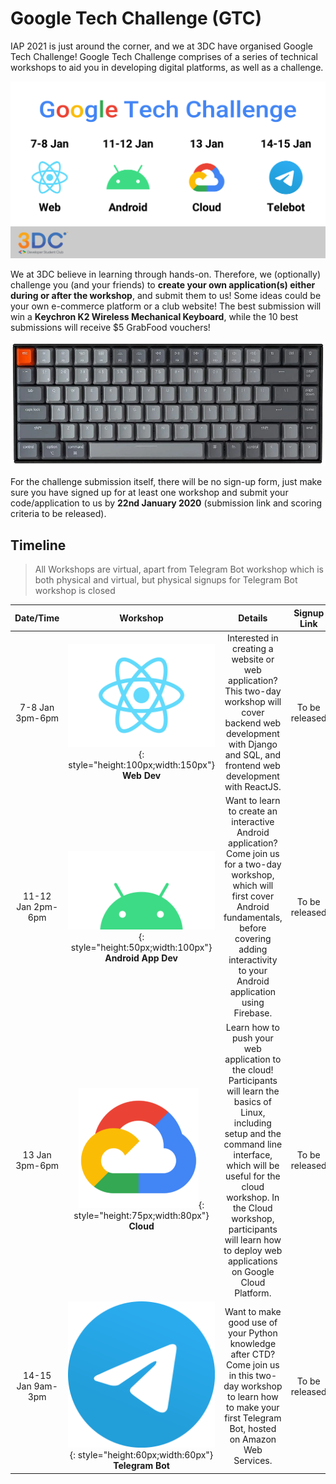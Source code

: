 # Google Tech Challenge (GTC)

IAP 2021 is just around the corner, and we at 3DC have organised Google Tech Challenge! Google Tech Challenge comprises of a series of technical workshops to aid you in developing digital platforms, as well as a challenge.

![](imgs/gtc/gtc_poster.png)

We at 3DC believe in learning through hands-on. Therefore, we (optionally) challenge you (and your friends) to **create your own application(s) either during or after the workshop**, and submit them to us! Some ideas could be your own e-commerce platform or a club website! The best submission will win a **Keychron K2 Wireless Mechanical Keyboard**, while the 10 best submissions will receive $5 GrabFood vouchers!

![](imgs/gtc/keychron.webp)

For the challenge submission itself, there will be no sign-up form, just make sure you have signed up for at least one workshop and submit your code/application to us by **22nd January 2020** (submission link and scoring criteria to be released). 

## Timeline

> All Workshops are virtual, apart from Telegram Bot workshop which is both physical and virtual, but physical signups for Telegram Bot workshop is closed

| Date/Time | Workshop | Details | Signup Link |
| :---: | :---: | :---: | :---: |
| 7-8 Jan  3pm-6pm | ![](imgs/gtc/react.svg){: style="height:100px;width:150px"} <br /> **Web Dev** | Interested in creating a website or web application? This two-day workshop will cover backend web development with Django and SQL, and frontend web development with ReactJS. | To be released |
| 11-12 Jan  2pm-6pm | ![](imgs/gtc/Android_symbol_green_RGB.png){: style="height:50px;width:100px"} <br /> **Android App Dev** | Want to learn to create an interactive Android application? Come join us for a two-day workshop, which will first cover Android fundamentals, before covering adding interactivity to your Android application using Firebase. | To be released |
| 13 Jan  3pm-6pm | ![](imgs/gtc/gcp-icon.png){: style="height:75px;width:80px"} <br /> **Cloud** | Learn how to push your web application to the cloud! Participants will learn the basics of Linux, including setup and the command line interface, which will be useful for the cloud workshop. In the Cloud workshop, participants will learn how to deploy web applications on Google Cloud Platform. | To be released |
| 14-15 Jan  9am-3pm | ![](imgs/gtc/Telegram_2019_Logo.svg){: style="height:60px;width:60px"} <br /> **Telegram Bot** | Want to make good use of your Python knowledge after CTD? Come join us in this two-day workshop to learn how to make your first Telegram Bot, hosted on Amazon Web Services. | To be released |